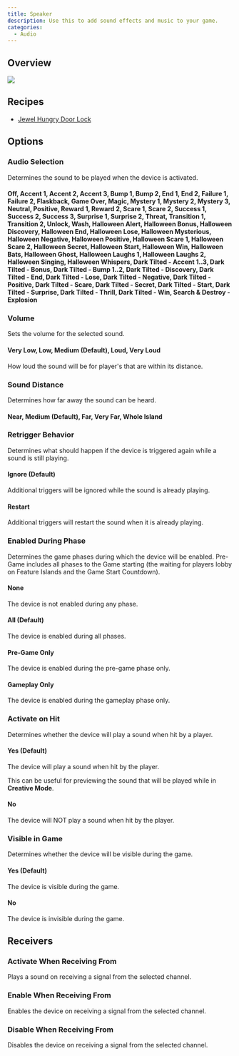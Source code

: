 ```yaml
---
title: Speaker
description: Use this to add sound effects and music to your game.
categories:
  - Audio
---
```


## Overview

<img src="/images/devices/speaker.png" class="img img-fliud img-thumbnail">

## Recipes

- [Jewel Hungry Door Lock](/recipes/jewel-hungry-door-lock)

## Options

### Audio Selection

Determines the sound to be played when the device is activated.

#### Off, Accent 1, Accent 2, Accent 3, Bump 1, Bump 2, End 1, End 2, Failure 1, Failure 2, Flaskback, Game Over, Magic, Mystery 1, Mystery 2, Mystery 3, Neutral, Positive, Reward 1, Reward 2, Scare 1, Scare 2, Success 1, Success 2, Success 3, Surprise 1, Surprise 2, Threat, Transition 1, Transition 2, Unlock, Wash, Halloween Alert, Halloween Bonus, Halloween Discovery, Halloween End, Halloween Lose, Halloween Mysterious, Halloween Negative, Halloween Positive, Halloween Scare 1, Halloween Scare 2, Halloween Secret, Halloween Start, Halloween Win, Halloween Bats, Halloween Ghost, Halloween Laughs 1, Halloween Laughs 2, Halloween Singing, Halloween Whispers, Dark Tilted - Accent 1..3, Dark Tilted - Bonus, Dark Tilted - Bump 1..2, Dark Tilted - Discovery, Dark Tilted - End, Dark Tilted - Lose, Dark Tilted - Negative, Dark Tilted - Positive, Dark Tilted - Scare, Dark Tilted - Secret, Dark Tilted - Start, Dark Tilted - Surprise, Dark Tilted - Thrill, Dark Tilted - Win, Search & Destroy - Explosion

### Volume

Sets the volume for the selected sound.

#### Very Low, Low, Medium (Default), Loud, Very Loud

How loud the sound will be for player's that are within its distance.

### Sound Distance

Determines how far away the sound can be heard.

#### Near, Medium (Default), Far, Very Far, Whole Island

### Retrigger Behavior

Determines what should happen if the device is triggered again while a sound is still playing.

#### Ignore (Default)

Additional triggers will be ignored while the sound is already playing.

#### Restart

Additional triggers will restart the sound when it is already playing.

### Enabled During Phase

Determines the game phases during which the device will be enabled. Pre-Game includes all phases to the Game starting (the waiting for players lobby on Feature Islands and the Game Start Countdown).

#### None

The device is not enabled during any phase.

#### All (Default)

The device is enabled during all phases.

#### Pre-Game Only

The device is enabled during the pre-game phase only.

#### Gameplay Only

The device is enabled during the gameplay phase only.

### Activate on Hit

Determines whether the device will play a sound when hit by a player.

#### Yes (Default)

The device will play a sound when hit by the player.

This can be useful for previewing the sound that will be played while in **Creative Mode**.

#### No

The device will NOT play a sound when hit by the player.

### Visible in Game

Determines whether the device will be visible during the game.

#### Yes (Default)

The device is visible during the game.

#### No

The device is invisible during the game.

## Receivers

### Activate When Receiving From

Plays a sound on receiving a signal from the selected channel.

### Enable When Receiving From

Enables the device on receiving a signal from the selected channel.

### Disable When Receiving From

Disables the device on receiving a signal from the selected channel.
